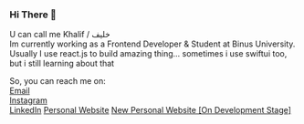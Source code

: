 ### Hi There 👋

U can call me Khalif / خليف\
Im currently working as a Frontend Developer & Student at Binus University. Usually I use react.js to build amazing thing... sometimes i use swiftui too, but i still learning about that

So, you can reach me on:\
<a href="mailto:email@akhmadkha.id" target="_blank">Email</a>\
<a href="https://instagram.com/khalifmv" target="_blank">Instagram</a>\
<a href="https://www.linkedin.com/in/akhmadkha/" target="_blank">LinkedIn</a>
<a href="https://www.akhmadkha.id/" target="_blank">Personal Website</a>
<a href="https://cv-one-smoky.vercel.app/" target="_blank">New Personal Website [On Development Stage]</a>
<!--
**akhmadkha/akhmadkha** is a ✨ _special_ ✨ repository because its `README.md` (this file) appears on your GitHub profile.

Here are some ideas to get you started:

- 🔭 I’m currently working on ...
- 🌱 I’m currently learning ...
- 👯 I’m looking to collaborate on ...
- 🤔 I’m looking for help with ...
- 💬 Ask me about ...
- 📫 How to reach me: ...
- 😄 Pronouns: ...
- ⚡ Fun fact: ...
-->
